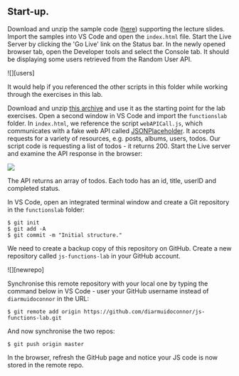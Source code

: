 ## Start-up.

Download and unzip the sample code ([here][source]) supporting the lecture slides. Import the samples into VS Code and open the `index.html` file. Start the Live Server by clicking the 'Go Live' link on the Status bar. In the newly opened browser tab, open the Developer tools and select the Console tab. It should be displaying some users retrieved from the Random User API.

![][users]

It would help if you referenced the other scripts in this folder while working through the exercises in this lab.

Download and unzip [this archive][start] and use it as the starting point for the lab exercises. Open a second window in VS Code and import the `functionslab` folder. In `index.html`, we reference the script `webAPICall.js`, which communicates with a fake web API called [JSONPlaceholder][fake]. It accepts requests for a variety of resources, e.g. posts, albums, users, todos. Our script code is requesting a list of todos - it returns 200. Start the Live server and examine the API response in the browser:

![][todos]

The API returns an array of todos. Each todo has an id, title, userID and completed status.

In VS Code, open an integrated terminal window and create a Git repository in the `functionslab` folder:
~~~
$ git init
$ git add -A
$ git commit -m "Initial structure."
~~~

We need to create a backup copy of this repository on GitHub. Create a new repository called `js-functions-lab` in your GitHub account.

![][newrepo]

Synchronise this remote repository with your local one by typing the command below in VS Code - user your GitHub username instead of `diarmuidoconnor` in the URL: 
~~~
$ git remote add origin https://github.com/diarmuidoconnor/js-functions-lab.git
~~~
And now synchronise the two repos:
~~~
$ git push origin master
~~~
In the browser, refresh the GitHub page and notice your JS code is now stored in the remote repo.

[source]: ./archives/functions.zip
[random]: ./img/random.png
[todos]: ./img/todos.png
[fake]: https://jsonplaceholder.typicode.com/
[start]: ./archives/start.zip